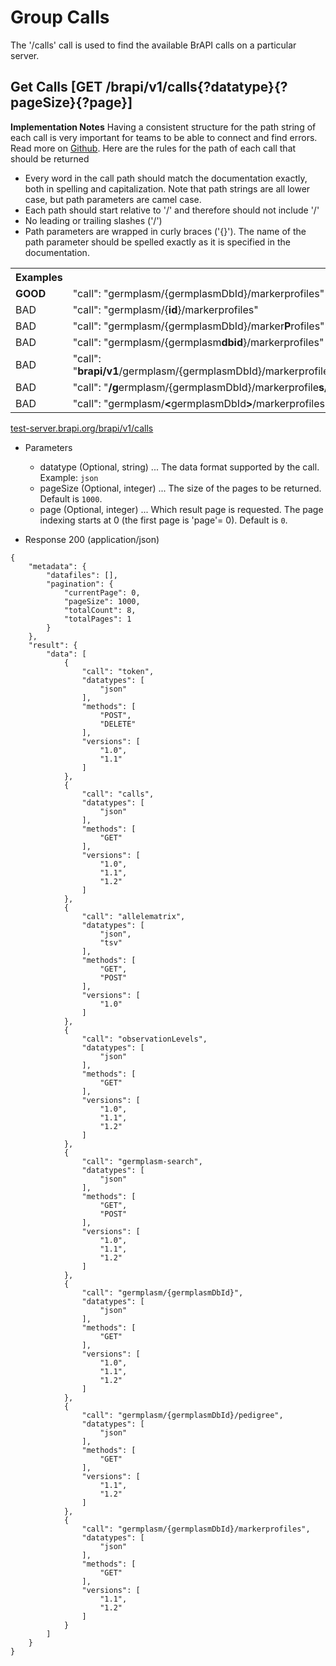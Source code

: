 # Group Calls
The '/calls' call is used to find the available BrAPI calls on a particular server. 




## Get Calls  [GET /brapi/v1/calls{?datatype}{?pageSize}{?page}]

<strong>Implementation Notes</strong>
Having a consistent structure for the path string of each call is very important for teams to be able to connect and find errors. Read more on <a href="https://github.com/plantbreeding/API/issues/144">Github</a>.
Here are the rules for the path of each call that should be returned
<ul>       
  <li>Every word in the call path should match the documentation exactly, both in spelling and capitalization. Note that path strings are all lower case, but path parameters are camel case.</li>        
  <li>Each path should start relative to '/' and therefore should not include '/'</li>
  <li>No leading or trailing slashes ('/') </li>
  <li>Path parameters are wrapped in curly braces ('{}'). The name of the path parameter should be spelled exactly as it is specified in the documentation.</li>        
</ul>
<table>
  <tr>
    <th>Examples</th>
  </tr>
  <tr>
    <td><strong>GOOD</strong></td>
    <td>"call": "germplasm/{germplasmDbId}/markerprofiles"</td>
  </tr> 
  <tr>
    <td>BAD</td>
    <td>"call": "germplasm/{<strong>id</strong>}/markerprofiles"</td>
  </tr> 
  <tr>
    <td>BAD</td>
    <td>"call": "germplasm/{germplasmDbId}/marker<strong>P</strong>rofiles"</td>
  </tr>
  <tr>
    <td>BAD</td>
    <td>"call": "germplasm/{germplasm<strong>dbid</strong>}/markerprofiles"</td>
  </tr> 
  <tr>
    <td>BAD</td>
    <td>"call": "<strong>brapi/v1</strong>/germplasm/{germplasmDbId}/markerprofiles"</td>
  </tr>
  <tr>
    <td>BAD</td>
    <td>"call": "<strong>/g</strong>ermplasm/{germplasmDbId}/markerprofile<strong>s/</strong>"</td>
  </tr> 
  <tr>
    <td>BAD</td>
    <td>"call": "germplasm/<strong>&lt</strong>germplasmDbId<strong>&gt</strong>/markerprofiles"</td>
  </tr> 
</table>

<a href="https://test-server.brapi.org/brapi/v1/calls"> test-server.brapi.org/brapi/v1/calls</a> 

+ Parameters
    + datatype (Optional, string) ... The data format supported by the call. Example: `json`
    + pageSize (Optional, integer) ... The size of the pages to be returned. Default is `1000`.
    + page (Optional, integer) ... Which result page is requested. The page indexing starts at 0 (the first page is 'page'= 0). Default is `0`.


+ Response 200 (application/json)
```
{
    "metadata": {
        "datafiles": [],
        "pagination": {
            "currentPage": 0,
            "pageSize": 1000,
            "totalCount": 8,
            "totalPages": 1
        }
    },
    "result": {
        "data": [
            {
                "call": "token",
                "datatypes": [
                    "json"
                ],
                "methods": [
                    "POST",
                    "DELETE"
                ],
                "versions": [
                    "1.0",
                    "1.1"
                ]
            },
            {
                "call": "calls",
                "datatypes": [
                    "json"
                ],
                "methods": [
                    "GET"
                ],
                "versions": [
                    "1.0",
                    "1.1",
                    "1.2"
                ]
            },
            {
                "call": "allelematrix",
                "datatypes": [
                    "json",
                    "tsv"
                ],
                "methods": [
                    "GET",
                    "POST"
                ],
                "versions": [
                    "1.0"
                ]
            },
            {
                "call": "observationLevels",
                "datatypes": [
                    "json"
                ],
                "methods": [
                    "GET"
                ],
                "versions": [
                    "1.0",
                    "1.1",
                    "1.2"
                ]
            },
            {
                "call": "germplasm-search",
                "datatypes": [
                    "json"
                ],
                "methods": [
                    "GET",
                    "POST"
                ],
                "versions": [
                    "1.0",
                    "1.1",
                    "1.2"
                ]
            },
            {
                "call": "germplasm/{germplasmDbId}",
                "datatypes": [
                    "json"
                ],
                "methods": [
                    "GET"
                ],
                "versions": [
                    "1.0",
                    "1.1",
                    "1.2"
                ]
            },
            {
                "call": "germplasm/{germplasmDbId}/pedigree",
                "datatypes": [
                    "json"
                ],
                "methods": [
                    "GET"
                ],
                "versions": [
                    "1.1",
                    "1.2"
                ]
            },
            {
                "call": "germplasm/{germplasmDbId}/markerprofiles",
                "datatypes": [
                    "json"
                ],
                "methods": [
                    "GET"
                ],
                "versions": [
                    "1.1",
                    "1.2"
                ]
            }
        ]
    }
}
```
